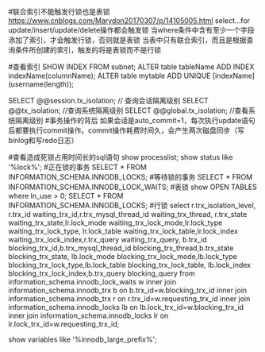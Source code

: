 
#联合索引不能触发行锁也是表锁
https://www.cnblogs.com/Marydon20170307/p/14105005.html
select...for update/insert/update/delete操作都会触发锁
当where条件中含有至少一个字段添加了索引，才会触发行锁，否则就是表锁
当表中只有联合索引，而且是根据查询条件所创建的索引，触发的将是表锁而不是行锁

#查看索引
SHOW INDEX FROM subnet;
ALTER table tableName ADD INDEX indexName(columnName);
ALTER table mytable ADD UNIQUE [indexName] (username(length));

SELECT @@session.tx_isolation; // 查询会话隔离级别
SELECT @@tx_isolation; //查询系统隔离级别
SELECT @@global.tx_isolation; //查看系统隔离级别
#事务操作的背后
如果会话是auto_commit=1，每次执行update语句后都要执行commit操作。commit操作耗费时间久，会产生两次磁盘同步（写binlog和写redo日志）

#查看造成死锁占用时间长的sql语句
show processlist;
show status like '%lock%';
#正在锁的事务
SELECT * FROM INFORMATION_SCHEMA.INNODB_LOCKS;
#等待锁的事务
SELECT * FROM INFORMATION_SCHEMA.INNODB_LOCK_WAITS;
#表锁
show OPEN TABLES where In_use > 0;
SELECT * FROM INFORMATION_SCHEMA.INNODB_LOCKS;
#行锁
select r.trx_isolation_level, r.trx_id waiting_trx_id,r.trx_mysql_thread_id waiting_trx_thread,
r.trx_state waiting_trx_state,lr.lock_mode waiting_trx_lock_mode,lr.lock_type waiting_trx_lock_type,
lr.lock_table waiting_trx_lock_table,lr.lock_index waiting_trx_lock_index,r.trx_query waiting_trx_query,
b.trx_id blocking_trx_id,b.trx_mysql_thread_id blocking_trx_thread,b.trx_state blocking_trx_state,
lb.lock_mode blocking_trx_lock_mode,lb.lock_type blocking_trx_lock_type,lb.lock_table blocking_trx_lock_table,
lb.lock_index blocking_trx_lock_index,b.trx_query blocking_query
from information_schema.innodb_lock_waits w inner join information_schema.innodb_trx b on b.trx_id=w.blocking_trx_id
inner join information_schema.innodb_trx r on r.trx_id=w.requesting_trx_id
inner join information_schema.innodb_locks lb on lb.lock_trx_id=w.blocking_trx_id
inner join information_schema.innodb_locks lr on lr.lock_trx_id=w.requesting_trx_id;

show variables like '%innodb_large_prefix%';